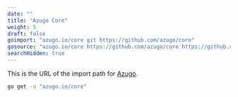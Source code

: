 ```yaml
---
date: ""
title: "Azugo Core"
weight: 5
draft: false
goimport: "azugo.io/core git https://github.com/azugo/core"
gosource: "azugo.io/core https://github.com/azugo/core https://github.com/azugo/core/tree/master{/dir} https://github.com/azugo/core/blob/master{/dir}/{file}#L{line}"
searchHidden: true
---
```


This is the URL of the import path for [Azugo](http://github.com/azugo/core).

<!--more-->

```sh
go get -u "azugo.io/core"
```
